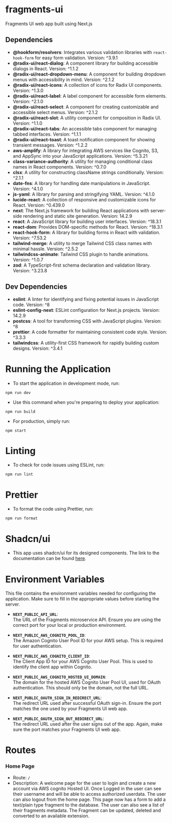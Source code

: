 # fragments-ui

Fragments UI web app built using Next.js

## Dependencies

- **@hookform/resolvers**: Integrates various validation libraries with `react-hook-form` for easy form validation. Version: ^3.9.1
- **@radix-ui/react-dialog**: A component library for building accessible dialogs in React. Version: ^1.1.2
- **@radix-ui/react-dropdown-menu**: A component for building dropdown menus with accessibility in mind. Version: ^2.1.2
- **@radix-ui/react-icons**: A collection of icons for Radix UI components. Version: ^1.3.0
- **@radix-ui/react-label**: A label component for accessible form elements. Version: ^2.1.0
- **@radix-ui/react-select**: A component for creating customizable and accessible select menus. Version: ^2.1.2
- **@radix-ui/react-slot**: A utility component for composition in Radix UI. Version: ^1.1.0
- **@radix-ui/react-tabs**: An accessible tabs component for managing tabbed interfaces. Version: ^1.1.1
- **@radix-ui/react-toast**: A toast notification component for showing transient messages. Version: ^1.2.2
- **aws-amplify**: A library for integrating AWS services like Cognito, S3, and AppSync into your JavaScript applications. Version: ^5.3.21
- **class-variance-authority**: A utility for managing conditional class names in React components. Version: ^0.7.0
- **clsx**: A utility for constructing className strings conditionally. Version: ^2.1.1
- **date-fns**: A library for handling date manipulations in JavaScript. Version: ^4.1.0
- **js-yaml**: A library for parsing and stringifying YAML. Version: ^4.1.0
- **lucide-react**: A collection of responsive and customizable icons for React. Version: ^0.439.0
- **next**: The Next.js framework for building React applications with server-side rendering and static site generation. Version: 14.2.9
- **react**: A JavaScript library for building user interfaces. Version: ^18.3.1
- **react-dom**: Provides DOM-specific methods for React. Version: ^18.3.1
- **react-hook-form**: A library for building forms in React with validation. Version: ^7.53.2
- **tailwind-merge**: A utility to merge Tailwind CSS class names with minimal hassle. Version: ^2.5.2
- **tailwindcss-animate**: Tailwind CSS plugin to handle animations. Version: ^1.0.7
- **zod**: A TypeScript-first schema declaration and validation library. Version: ^3.23.8

## Dev Dependencies

- **eslint**: A linter for identifying and fixing potential issues in JavaScript code. Version: ^8
- **eslint-config-next**: ESLint configuration for Next.js projects. Version: 14.2.9
- **postcss**: A tool for transforming CSS with JavaScript plugins. Version: ^8
- **prettier**: A code formatter for maintaining consistent code style. Version: ^3.3.3
- **tailwindcss**: A utility-first CSS framework for rapidly building custom designs. Version: ^3.4.1


# Running the Application

- To start the application in development mode, run:

```
npm run dev
```

- Use this command when you're preparing to deploy your application:

```
npm run build
```

- For production, simply run:

```
npm start
```

# Linting

- To check for code issues using ESLint, run:

```
npm run lint
```

# Prettier

- To format the code using Prettier, run:

```
npm run format
```

# Shadcn/ui

- This app uses shadcn/ui for its designed components. The link to the documentation can be found [here](https://ui.shadcn.com/docs).

# Environment Variables

This file contains the environment variables needed for configuring the application. Make sure to fill in the appropriate values before starting the server.

- **`NEXT_PUBLIC_API_URL`**:  
  The URL of the Fragments microservice API. Ensure you are using the correct port for your local or production environment.

- **`NEXT_PUBLIC_AWS_COGNITO_POOL_ID`**:  
  The Amazon Cognito User Pool ID for your AWS setup. This is required for user authentication.

- **`NEXT_PUBLIC_AWS_COGNITO_CLIENT_ID`**:  
  The Client App ID for your AWS Cognito User Pool. This is used to identify the client app within Cognito.

- **`NEXT_PUBLIC_AWS_COGNITO_HOSTED_UI_DOMAIN`**:  
  The domain for the hosted AWS Cognito User Pool UI, used for OAuth authentication. This should only be the domain, not the full URL.

- **`NEXT_PUBLIC_OAUTH_SIGN_IN_REDIRECT_URL`**:  
  The redirect URL used after successful OAuth sign-in. Ensure the port matches the one used by your Fragments UI web app.

- **`NEXT_PUBLIC_OAUTH_SIGN_OUT_REDIRECT_URL`**:  
  The redirect URL used after the user signs out of the app. Again, make sure the port matches your Fragments UI web app.

# Routes

### Home Page

- Route: `/`
- Description: A welcome page for the user to login and create a new account via AWS cognito Hosted UI. Once Logged in the user can see their username and will be able to access authorized userdata. The user can also logout from the home page. This page now has a form to add a text/plain type fragment to the database. The user can also see a list of their fragments metadata. The Fragment can be updated, deleted and converted to an available extension.
